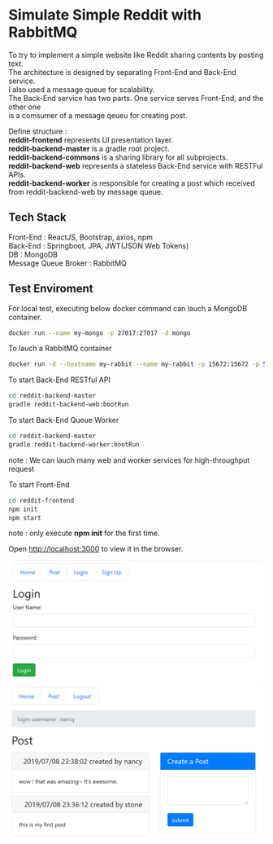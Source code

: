 # Simulate Simple Reddit with RabbitMQ

To try to implement a simple website like Reddit sharing contents by posting text.<br>
The architecture is designed by separating Front-End and Back-End service.<br>
I also used a message queue for scalability.<br>
The Back-End service has two parts. One service serves Front-End, and the other one<br>
is a comsumer of a message qeueu for creating post.<br>

Define structure : <br>
<b>reddit-frontend</b> represents UI presentation layer.<br>
<b>reddit-backend-master</b> is a gradle root project.<br>
<b>reddit-backend-commons</b> is a sharing library for all subprojects.<br>
<b>reddit-backend-web</b> represents a stateless Back-End service with RESTFul APIs.<br>
<b>reddit-backend-worker</b> is responsible for creating a post which received from reddit-backend-web by message queue.<br>


## Tech Stack
Front-End : ReactJS, Bootstrap, axios, npm<br>
Back-End : Springboot, JPA, JWT(JSON Web Tokens)<br>
DB : MongoDB<br>
Message Queue Broker : RabbitMQ<br>

## Test Enviroment
For local test, executing below docker command can lauch a MongoDB container.
``` bash
docker run --name my-mongo -p 27017:27017 -d mongo
```

To lauch a RabbitMQ container
``` bash
docker run -d --hostname my-rabbit --name my-rabbit -p 15672:15672 -p 5672:5672 rabbitmq:3-management
```


To start Back-End RESTful API
``` bash
cd reddit-backend-master
gradle reddit-backend-web:bootRun
```

To start Back-End Queue Worker
``` bash
cd reddit-backend-master
gradle reddit-backend-worker:bootRun
```
note : We can lauch many web and worker services for high-throughput request

To start Front-End
``` bash
cd reddit-frontend
npm init
npm start
```
note : only execute <b>npm init</b> for the first time. 

Open [http://localhost:3000](http://localhost:3000) to view it in the browser.

<img src="./document/login.png" width="500px">

<img src="./document/post.png" width="500px">
